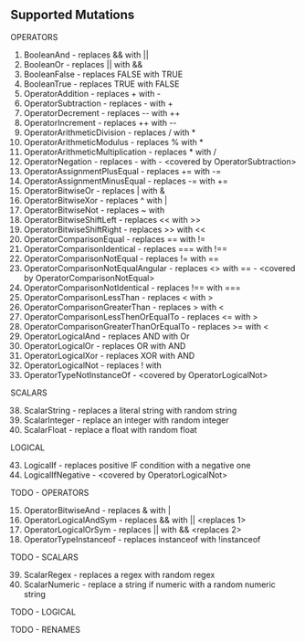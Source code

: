 Supported Mutations
-------------------

OPERATORS

1. BooleanAnd - replaces && with ||
2. BooleanOr - replaces || with &&
3. BooleanFalse - replaces FALSE with TRUE
4. BooleanTrue - replaces TRUE with FALSE
5. OperatorAddition - replaces + with -
6. OperatorSubtraction - replaces - with +
7. OperatorDecrement - replaces -- with ++
8. OperatorIncrement - replaces ++ with --
9. OperatorArithmeticDivision - replaces / with *
10. OperatorArithmeticModulus - replaces % with *
11. OperatorArithmeticMultiplication - replaces * with /
12. OperatorNegation - replaces - with <blank> - \<covered by OperatorSubtraction>
13. OperatorAssignmentPlusEqual - replaces += with -=
14. OperatorAssignmentMinusEqual - replaces -= with +=
16. OperatorBitwiseOr - replaces | with &
17. OperatorBitwiseXor - replaces ^ with |
18. OperatorBitwiseNot - replaces ~ with <blank>
19. OperatorBitwiseShiftLeft - replaces << with >>
20. OperatorBitwiseShiftRight - replaces >> with <<
21. OperatorComparisonEqual - replaces == with !=
22. OperatorComparisonIdentical - replaces === with !==
23. OperatorComparisonNotEqual - replaces != with ==
24. OperatorComparisonNotEqualAngular - replaces <> with == - \<covered by OperatorComparisonNotEqual>
25. OperatorComparisonNotIdentical - replaces !== with ===
26. OperatorComparisonLessThan - replaces < with >
27. OperatorComparisonGreaterThan - replaces > with <
28. OperatorComparisonLessThenOrEqualTo - replaces <= with >
29. OperatorComparisonGreaterThanOrEqualTo - replaces >= with <
30. OperatorLogicalAnd - replaces AND with Or
31. OperatorLogicalOr - replaces OR with AND
32. OperatorLogicalXor - replaces XOR with AND
33. OperatorLogicalNot - replaces ! with <blank>
37. OperatorTypeNotInstanceOf - \<covered by OperatorLogicalNot>

SCALARS

38. ScalarString - replaces a literal string with random string
40. ScalarInteger - replace an integer with random integer
41. ScalarFloat - replace a float with random float

LOGICAL

43. LogicalIf - replaces positive IF condition with a negative one
44. LogicalIfNegative - \<covered by OperatorLogicalNot>


TODO - OPERATORS

15. OperatorBitwiseAnd - replaces & with |
34. OperatorLogicalAndSym - replaces && with || \<replaces 1>
35. OperatorLogicalOrSym - replaces || with && \<replaces 2>
36. OperatorTypeInstanceof - replaces instanceof with !instanceof

TODO - SCALARS

39. ScalarRegex - replaces a regex with random regex
42. ScalarNumeric - replace a string if numeric with a random numeric string

TODO - LOGICAL

TODO - RENAMES

